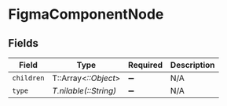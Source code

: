 # FigmaComponentNode


## Fields

| Field                 | Type                  | Required              | Description           |
| --------------------- | --------------------- | --------------------- | --------------------- |
| `children`            | T::Array<*::Object*>  | :heavy_minus_sign:    | N/A                   |
| `type`                | *T.nilable(::String)* | :heavy_minus_sign:    | N/A                   |